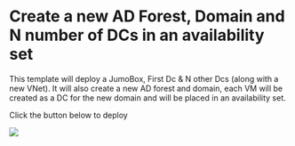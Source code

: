 # Create a new AD Forest, Domain and N number of DCs in an availability set

This template will deploy a JumoBox, First Dc & N other Dcs (along with a new VNet). It will also create a new  AD forest and domain, each VM will be created as a DC for the new domain and will be placed in an availability set.

Click the button below to deploy

<a href="https://portal.azure.com/#create/Microsoft.Template/uri/https%3A%2F%2Fhttps://raw.githubusercontent.com/rcottrill/N-DC-Demo/master/azuredeploy.json" target="_blank">
    <img src="http://azuredeploy.net/deploybutton.png"/>
</a>
